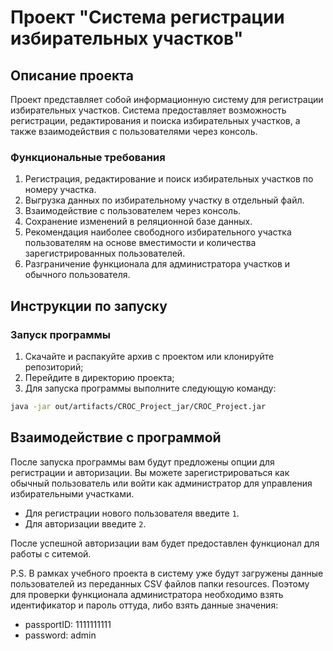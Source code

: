 # Проект "Система регистрации избирательных участков"

## Описание проекта

Проект представляет собой информационную систему для регистрации избирательных участков. Система предоставляет возможность регистрации, редактирования и поиска избирательных участков, а также взаимодействия с пользователями через консоль.

### Функциональные требования

1. Регистрация, редактирование и поиск избирательных участков по номеру участка.
2. Выгрузка данных по избирательному участку в отдельный файл.
3. Взаимодействие с пользователем через консоль.
4. Сохранение изменений в реляционной базе данных.
5. Рекомендация наиболее свободного избирательного участка пользователям на основе вместимости и количества зарегистрированных пользователей.
6. Разграничение функционала для администратора участков и обычного пользователя.

## Инструкции по запуску

### Запуск программы

1. Скачайте и распакуйте архив с проектом или клонируйте репозиторий;
2. Перейдите в директорию проекта;
3. Для запуска программы выполните следующую команду:

```bash
java -jar out/artifacts/CROC_Project_jar/CROC_Project.jar
```
## Взаимодействие с программой

После запуска программы вам будут предложены опции для регистрации и авторизации. Вы можете зарегистрироваться как обычный пользователь или войти как администратор для управления избирательными участками.

- Для регистрации нового пользователя введите `1`.
- Для авторизации введите `2`.

После успешной авторизации вам будет предоставлен функционал для работы с ситемой.

P.S. В рамках учебного проекта в систему уже будут загружены данные пользователей из переданных CSV файлов папки resources. 
Поэтому для проверки функционала администратора необходимо взять идентификатор и пароль оттуда, либо взять данные значения:
* passportID: 1111111111
* password: admin